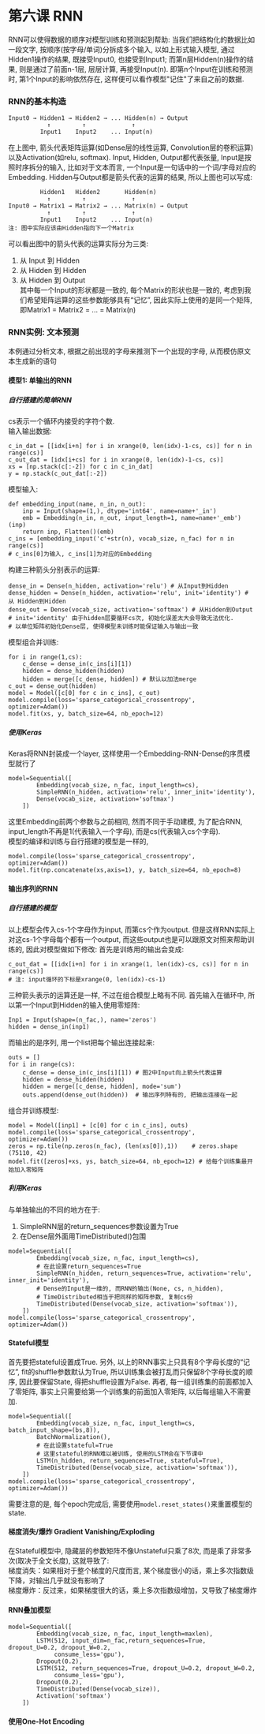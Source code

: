 # 第六课 RNN

RNN可以使得数据的顺序对模型训练和预测起到帮助: 当我们把结构化的数据比如一段文字, 按顺序(按字母/单词)分拆成多个输入, 以如上形式输入模型, 通过Hidden1操作的结果, 既接受Input0, 也接受到Input1; 而第n层Hidden(n)操作的结果, 则是通过了前面n-1层, 层层计算, 再接受Input(n). 即第n个Input在训练和预测时, 第1个Input的影响依然存在, 这样便可以看作模型"记住"了来自之前的数据.

### RNN的基本构造
```
Input0 → Hidden1 → Hidden2 → ... Hidden(n) → Output
           ↑         ↑             ↑
         Input1    Input2    ... Input(n)
```
在上图中, 箭头代表矩阵运算(如Dense层的线性运算, Convolution层的卷积运算)以及Activation(如relu, softmax). Input, Hidden, Output都代表张量, Input是按照时序拆分的输入, 比如对于文本而言, 一个Input是一句话中的一个词/字母对应的Embedding. Hidden与Output都是箭头代表的运算的结果, 所以上图也可以写成:  
```
         Hidden1   Hidden2       Hidden(n)
           ↑         ↑             ↑         
Input0 → Matrix1 → Matrix2 → ... Matrix(n) → Output
           ↑         ↑             ↑
         Input1    Input2    ... Input(n)
注: 图中实际应该由Hidden指向下一个Matrix
```
可以看出图中的箭头代表的运算实际分为三类:  
1. 从 Input  到 Hidden  
2. 从 Hidden 到 Hidden  
3. 从 Hidden 到 Output  
其中每一个Input的形状都是一致的, 每个Matrix的形状也是一致的, 考虑到我们希望矩阵运算的这些参数能够具有“记忆”, 因此实际上使用的是同一个矩阵, 即Matrix1 = Matrix2 = ... = Matrix(n)



### RNN实例: 文本预测
本例通过分析文本, 根据之前出现的字母来推测下一个出现的字母, 从而模仿原文本生成新的语句

#### 模型1: 单输出的RNN
##### 自行搭建的简单RNN
cs表示一个循环内接受的字符个数.  
输入输出数据:
```
c_in_dat = [[idx[i+n] for i in xrange(0, len(idx)-1-cs, cs)] for n in range(cs)]
c_out_dat = [idx[i+cs] for i in xrange(0, len(idx)-1-cs, cs)]
xs = [np.stack(c[:-2]) for c in c_in_dat]
y = np.stack(c_out_dat[:-2])
```
模型输入:
```
def embedding_input(name, n_in, n_out):
    inp = Input(shape=(1,), dtype='int64', name=name+'_in')
    emb = Embedding(n_in, n_out, input_length=1, name=name+'_emb')(inp)
    return inp, Flatten()(emb)
c_ins = [embedding_input('c'+str(n), vocab_size, n_fac) for n in range(cs)]
# c_ins[0]为输入, c_ins[1]为对应的Embedding
```
构建三种箭头分别表示的运算:
```
dense_in = Dense(n_hidden, activation='relu') # 从Input到Hidden
dense_hidden = Dense(n_hidden, activation='relu', init='identity') # 从 Hidden到Hidden
dense_out = Dense(vocab_size, activation='softmax') # 从Hidden到Output
# init='identity' 由于hidden层要循环cs次, 初始化误差太大会导致无法优化. 
# 以单位矩阵初始化Dense层, 使得模型未训练时能保证输入与输出一致
```
模型组合并训练:
```
for i in range(1,cs):
    c_dense = dense_in(c_ins[i][1])
    hidden = dense_hidden(hidden)
    hidden = merge([c_dense, hidden]) # 默认以加法merge
c_out = dense_out(hidden)
model = Model([c[0] for c in c_ins], c_out)
model.compile(loss='sparse_categorical_crossentropy', optimizer=Adam())
model.fit(xs, y, batch_size=64, nb_epoch=12)
```
##### 使用Keras
Keras将RNN封装成一个layer, 这样使用一个Embedding-RNN-Dense的序贯模型就行了
```
model=Sequential([
        Embedding(vocab_size, n_fac, input_length=cs),
        SimpleRNN(n_hidden, activation='relu', inner_init='identity'),
        Dense(vocab_size, activation='softmax')
    ])
```
这里Embedding前两个参数与之前相同, 然而不同于手动建模, 为了配合RNN, input_length不再是1(代表输入一个字母), 而是cs(代表输入cs个字母).  
模型的编译和训练与自行搭建的模型是一样的, 
```
model.compile(loss='sparse_categorical_crossentropy', optimizer=Adam())
model.fit(np.concatenate(xs,axis=1), y, batch_size=64, nb_epoch=8)
```

#### 输出序列的RNN
##### 自行搭建的模型
以上模型会传入cs-1个字母作为input, 而第cs个作为output. 但是这样RNN实际上对这cs-1个字母每个都有一个output, 而这些output也是可以跟原文对照来帮助训练的, 因此对模型做如下修改:
首先是训练用的输出会变成:
```
c_out_dat = [[idx[i+n] for i in xrange(1, len(idx)-cs, cs)] for n in range(cs)]
# 注: input循环的下标是xrange(0, len(idx)-cs-1)
```
三种箭头表示的运算还是一样, 不过在组合模型上略有不同. 首先输入在循环中, 所以第一个Input到Hidden的输入使用零矩阵:
```
Inp1 = Input(shape=(n_fac,), name='zeros')
hidden = dense_in(inp1)
```
而输出的是序列, 用一个list把每个输出连接起来:
```
outs = []
for i in range(cs):
    c_dense = dense_in(c_ins[i][1]) # 图2中Input向上箭头代表运算
    hidden = dense_hidden(hidden)
    hidden = merge([c_dense, hidden], mode='sum')
    outs.append(dense_out(hidden))  # 输出序列特有的, 把输出连接在一起
```
组合并训练模型:
```
model = Model([inp1] + [c[0] for c in c_ins], outs)
model.compile(loss='sparse_categorical_crossentropy', optimizer=Adam())
zeros = np.tile(np.zeros(n_fac), (len(xs[0]),1))    # zeros.shape (75110, 42)
model.fit([zeros]+xs, ys, batch_size=64, nb_epoch=12) # 给每个训练集最开始加入零矩阵
```

##### 利用Keras
与单独输出的不同的地方在于:  
1. SimpleRNN层的return_sequences参数设置为True
2. 在Dense层外面用TimeDistributed()包围
```
model=Sequential([
        Embedding(vocab_size, n_fac, input_length=cs),
        # 在此设置return_sequences=True
        SimpleRNN(n_hidden, return_sequences=True, activation='relu', inner_init='identity'),
        # Dense的Input是一维的, 而RNN的输出(None, cs, n_hidden), 
        # TimeDistributed相当于把同样的矩阵参数, 复制cs份
        TimeDistributed(Dense(vocab_size, activation='softmax')),
    ])
model.compile(loss='sparse_categorical_crossentropy', optimizer=Adam())
```

#### Stateful模型
首先要把stateful设置成True. 另外, 以上的RNN事实上只具有8个字母长度的“记忆”, fit的shuffle参数默认为True, 所以训练集会被打乱而只保留8个字母长度的顺序, 因此要保留State, 得把shuffle设置为False. 再者, 每一组训练集的前面都加入了零矩阵, 事实上只需要给第一个训练集的前面加入零矩阵, 以后每组输入不需要加.  
```
model=Sequential([
        Embedding(vocab_size, n_fac, input_length=cs, batch_input_shape=(bs,8)),
        BatchNormalization(),
        # 在此设置stateful=True
        # 这里stateful的RNN难以被训练, 使用的LSTM会在下节课中
        LSTM(n_hidden, return_sequences=True, stateful=True),
        TimeDistributed(Dense(vocab_size, activation='softmax')),
    ])
model.compile(loss='sparse_categorical_crossentropy', optimizer=Adam())
```
需要注意的是, 每个epoch完成后, 需要使用`model.reset_states()`来重置模型的state.

#### 梯度消失/爆炸 Gradient Vanishing/Exploding
在Stateful模型中, 隐藏层的参数矩阵不像Unstateful只乘了8次, 而是乘了非常多次(取决于全文长度), 这就导致了:  
梯度消失：如果相对于整个梯度的尺度而言, 某个梯度很小的话，乘上多次指数级下降，对输出几乎就没有影响了  
梯度爆炸：反过来，如果梯度很大的话，乘上多次指数级增加，又导致了梯度爆炸  

#### RNN叠加模型
```
model=Sequential([
        Embedding(vocab_size, n_fac, input_length=maxlen),
        LSTM(512, input_dim=n_fac,return_sequences=True, dropout_U=0.2, dropout_W=0.2,
             consume_less='gpu'),
        Dropout(0.2),
        LSTM(512, return_sequences=True, dropout_U=0.2, dropout_W=0.2,
             consume_less='gpu'),
        Dropout(0.2),
        TimeDistributed(Dense(vocab_size)),
        Activation('softmax')
    ])
```

#### 使用One-Hot Encoding